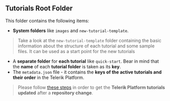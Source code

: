 ## Tutorials Root Folder ##

This folder contains the following items:

- **System folders** like `images` and `new-tutorial-template`.

> Take a look at the `new-tutorial-template` folder containing the basic information about the structure of each tutorial and some sample files. It can be used as a start point for the new tutorials

- A **separate folder** for **each tutorial** like `quick-start`. Bear in mind that the **name** of each **tutorial folder** is taken as its **key**.
- The `metadata.json` file - it contains the **keys of the active tutorials and their order** in the Telerik Platform.

> Please follow [these steps](http://tap.telerik.com/process/tutorials#sync-tutorials, "Update Telerik Platform tutorials based on the repository") in order to get the **Telerik Platform tutorials updated** after a **repository change**.

